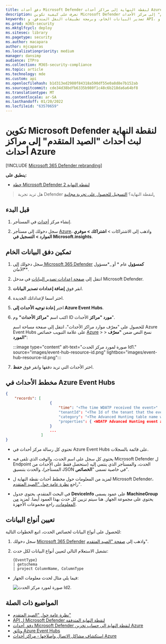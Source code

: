 ```yaml
---
title: دفق أحداث Microsoft Defender لنقطة النهاية إلى مراكز أحداث Azure
description: تعرف على كيفية تكوين Microsoft Defender لنقطة النهاية لبث أحداث "البحث المتقدم" إلى مركز الأحداث.
keywords: تصدير البيانات الخام، وبرمجة تطبيقات النقل المتدفق، و API، و Azure Event Hubs، ومساحة تخزين Azure، حساب التخزين، والصيد المتقدم، ومشاركة البيانات الخام
ms.prod: m365-security
ms.mktglfcycl: deploy
ms.sitesec: library
ms.pagetype: security
ms.author: macapara
author: mjcaparas
ms.localizationpriority: medium
manager: dansimp
audience: ITPro
ms.collection: M365-security-compliance
ms.topic: article
ms.technology: mde
ms.custom: api
ms.openlocfilehash: b1d313ed2980f84318a590df55e0a8d8e7b152ab
ms.sourcegitcommit: cde34d38bdfb6335b980f1c48c6b218da6a64bf8
ms.translationtype: MT
ms.contentlocale: ar-SA
ms.lasthandoff: 01/20/2022
ms.locfileid: "63570659"
---
```

# <a name="configure-microsoft-defender-for-endpoint-to-stream-advanced-hunting-events-to-your-azure-event-hubs"></a>تكوين Microsoft Defender لنقطة النهاية لبث أحداث "الصيد المتقدم" إلى مراكز أحداث Azure

[!INCLUDE [Microsoft 365 Defender rebranding](../../includes/microsoft-defender.md)]

**ينطبق على:**

- [خطة Microsoft Defender لنقطة النهاية 2](https://go.microsoft.com/fwlink/p/?linkid=2154037)

> هل تريد تجربة Defender لنقطة النهاية؟ [التسجيل للحصول على تجربة مجانية.](https://signup.microsoft.com/create-account/signup?products=7f379fee-c4f9-4278-b0a1-e4c8c2fcdf7e&ru=https://aka.ms/MDEp2OpenTrial?ocid=docs-wdatp-configuresiem-abovefoldlink)

## <a name="before-you-begin"></a>قبل البدء

1. إنشاء مركز [أحداث](/azure/event-hubs/) في المستأجر.

2. سجل دخولك إلى مستأجر [Azure](https://ms.portal.azure.com/)، واذهب إلى الاشتراكات > **اشتراكك > موفري الموارد > التسجيل في Microsoft.insights**.

## <a name="enable-raw-data-streaming"></a>تمكين دفق البيانات الخام

1. سجل دخولك [إلى Microsoft 365 Defender](https://security.microsoft.com) **كمسؤول** عام * أو _*مسؤول _الأمان_**.

2. انتقل إلى [صفحة إعدادات تصدير البيانات](https://security.microsoft.com/interoperability/dataexport) في مدخل Microsoft Defender.

3. انقر فوق **إضافة إعدادات تصدير البيانات**.

4. اختر اسما لإعداداتك الجديدة.

5. اختر **إعادة توجيه الأحداث إلى Azure Event Hubs**.

6. اكتب اسم **"مراكز الأحداث"** وم ID **مورد "مراكز** الأحداث".

   للحصول على "معرّف موارد مراكز الأحداث"، انتقل إلى صفحة مساحة اسم Azure Event Hubs على علامة التبويب خصائص [Azure](https://ms.portal.azure.com/) > \> نسخ النص ضمن **"معرّف المورد"**:

   :::image type="content" alt-text="صورة لمورد مركز الحدث Id1." source="images/event-hub-resource-id.png" lightbox="images/event-hub-resource-id.png":::

7. اختر الأحداث التي تريد دفقها وانقر فوق **حفظ**.

## <a name="the-schema-of-the-events-in-azure-event-hubs"></a>مخطط الأحداث في Azure Event Hubs

```json
{
    "records": [
                    {
                        "time": "<The time WDATP received the event>"
                        "tenantId": "<The Id of the tenant that the event belongs to>"
                        "category": "<The Advanced Hunting table name with 'AdvancedHunting-' prefix>"
                        "properties": { <WDATP Advanced Hunting event as Json> }
                    }
                    ...
                ]
}
```

- تحتوي كل رسالة مركز أحداث في Azure Event Hubs على قائمة بالسجلات.

- يحتوي كل سجل على اسم الحدث، والوقت الذي تلقى فيه Microsoft Defender ل Endpoint الحدث، والمستأجر الذي ينتمي إليه (ستحصل فقط على الأحداث من المستأجر)، والحدث بتنسيق JSON في خاصية تسمى "**الخصائص**".

- لمزيد من المعلومات حول مخطط أحداث نقطة النهاية ل Microsoft Defender، راجع [نظرة عامة حول "الصيد المتقدم](advanced-hunting-overview.md)".

- في البحث المتقدم، يحتوي جدول **DeviceInfo** على عمود يسمى **MachineGroup** يحتوي على مجموعة الجهاز. هنا سيتم تزيين كل حدث بهذا العمود أيضا. لمزيد [من المعلومات،](machine-groups.md) راجع مجموعات الأجهزة.

## <a name="data-types-mapping"></a>تعيين أنواع البيانات

للحصول على أنواع البيانات لخصائص الحدث، اتبع الخطوات التالية:

1. سجل دخولك [Microsoft 365 Defender](https://security.microsoft.com) واذهب إلى [صفحة "الصيد المتقدم](https://security.microsoft.com/hunting-package)".

2. تشغيل الاستعلام التالي لتعيين أنواع البيانات لكل حدث:

   ```kusto
   {EventType}
   | getschema
   | project ColumnName, ColumnType 
   ```

- فيما يلي مثال لحدث معلومات الجهاز:

  ![صورة لمورد مركز الحدث Id2.](images/machine-info-datatype-example.png)

## <a name="related-topics"></a>المواضيع ذات الصلة

- [نظرة عامة حول "الصيد المتقدم"](advanced-hunting-overview.md)
- [API ل Microsoft Defender لنقطة النهاية المتدفقة](raw-data-export.md)
- [دفق أحداث Microsoft Defender لنقطة النهاية إلى حساب تخزين Azure](raw-data-export-storage.md)
- [وثائق Azure Event Hubs](/azure/event-hubs/)
- [استكشاف مشاكل الاتصال وإصلاحها - مراكز أحداث Azure](/azure/event-hubs/troubleshooting-guide)
